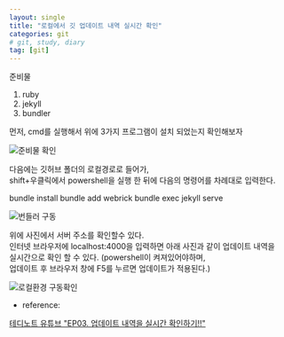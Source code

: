 ```yaml
---
layout: single
title: "로컬에서 깃 업데이트 내역 실시간 확인" 
categories: git 
# git, study, diary
tag: [git] 
---
```


준비물

1. ruby
2. jekyll
3. bundler

먼저, cmd를 실행해서 위에 3가지 프로그램이 설치 되었는지 확인해보자

![준비물 확인](https://user-images.githubusercontent.com/98242718/150956498-7cbff2c0-0e86-4696-8e45-2f1706d2ab88.png)


다음에는 깃허브 폴더의 로컬경로로 들어가,  
shift+우클릭에서 powershell을 실행 한 뒤에
다음의 명령어를 차례대로 입력한다. 

bundle install
bundle add webrick
bundle exec jekyll serve

![번들러 구동](https://user-images.githubusercontent.com/98242718/150956505-d7d99405-a575-45af-94e5-5867b017b048.png)

위에 사진에서 서버 주소를 확인할수 있다.  
인터넷 브라우저에 localhost:4000을 입력하면 아래 사진과 같이 업데이트 내역을   
실시간으로 확인 할 수 있다.
(powershell이 켜져있어야하며,   
업데이트 후 브라우저 창에 F5를 누르면 업데이트가 적용된다.)

![로컬환경 구동확인](https://user-images.githubusercontent.com/98242718/150956506-8956e708-6b49-47d1-9792-2423ea650f93.png)




* reference:

[테디노트 유튜브 "EP03. 업데이트 내역을 실시간 확인하기!!"](https://youtu.be/0TeHUqSAb6Q)